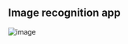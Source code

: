 ## Image recognition app
![image](https://user-images.githubusercontent.com/93617192/194101596-db1c032e-30ed-4df1-928c-1c1f09237ca6.png)


